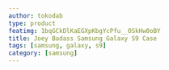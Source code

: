 ```yaml
---
author: tokodab
type: product
featimg: 1bqGCkDlKaEGXpKbgYcPfu__OSkHw0oBY
title: Joey Badass Samsung Galaxy S9 Case
tags: [samsung, galaxy, s9]
category: [samsung]
---
```

